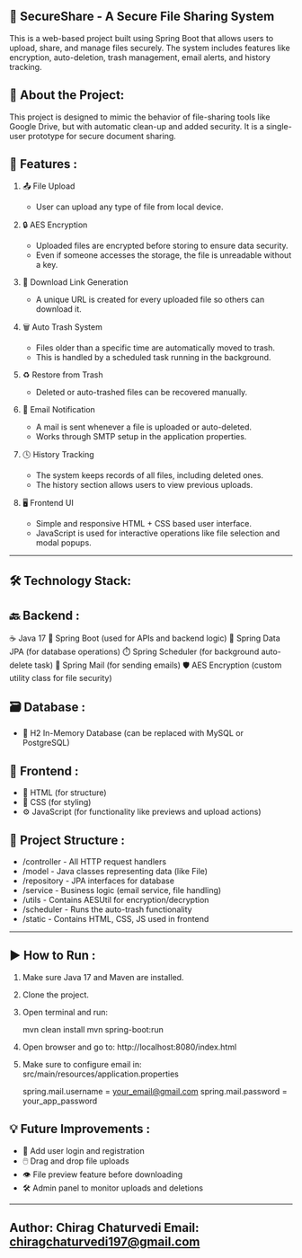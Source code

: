 🔐 SecureShare - A Secure File Sharing System
----------------------------------------------

This is a web-based project built using Spring Boot that allows users to upload, share, and manage files securely. The system includes features like encryption, auto-deletion, trash management, email alerts, and history tracking.

📄 About the Project:
-----------------------

This project is designed to mimic the behavior of file-sharing tools like Google Drive, but with automatic clean-up and added security. It is a single-user prototype for secure document sharing.

🚀 Features :
--------------

1. 📤 File Upload
   - User can upload any type of file from local device.

2. 🔒 AES Encryption
   - Uploaded files are encrypted before storing to ensure data security.
   - Even if someone accesses the storage, the file is unreadable without a key.

3. 🔗 Download Link Generation
   - A unique URL is created for every uploaded file so others can download it.

4. 🗑️ Auto Trash System
   - Files older than a specific time are automatically moved to trash.
   - This is handled by a scheduled task running in the background.

5. ♻️ Restore from Trash
   - Deleted or auto-trashed files can be recovered manually.

6. 📧 Email Notification
   - A mail is sent whenever a file is uploaded or auto-deleted.
   - Works through SMTP setup in the application properties.

7. 🕓 History Tracking
   - The system keeps records of all files, including deleted ones.
   - The history section allows users to view previous uploads.

8. 🖥️ Frontend UI
   - Simple and responsive HTML + CSS based user interface.
   - JavaScript is used for interactive operations like file selection and modal popups.

----------------------------------

🛠️ Technology Stack:
---------------------

🔙 Backend :
-------------
☕ Java 17
🌱 Spring Boot (used for APIs and backend logic)
🧩 Spring Data JPA (for database operations)
⏱️ Spring Scheduler (for background auto-delete task)
📩 Spring Mail (for sending emails)
🛡️ AES Encryption (custom utility class for file security)

🗃️ Database :
-------------
- 💾 H2 In-Memory Database (can be replaced with MySQL or PostgreSQL)

🎨 Frontend :
--------------
- 🧱 HTML (for structure)
- 🎨 CSS (for styling)
- ⚙️ JavaScript (for functionality like previews and upload actions)

📁 Project Structure :
----------------------
- /controller - All HTTP request handlers
- /model - Java classes representing data (like File)
- /repository - JPA interfaces for database
- /service - Business logic (email service, file handling)
- /utils - Contains AESUtil for encryption/decryption
- /scheduler - Runs the auto-trash functionality
- /static - Contains HTML, CSS, JS used in frontend

----------------------------------

▶️ How to Run :
----------------
1. Make sure Java 17 and Maven are installed.
2. Clone the project.
3. Open terminal and run:

   mvn clean install
   mvn spring-boot:run

4. Open browser and go to:
   http://localhost:8080/index.html

5. Make sure to configure email in:
   src/main/resources/application.properties

   spring.mail.username = your_email@gmail.com
   spring.mail.password = your_app_password


💡 Future Improvements :
------------------------

- 👤 Add user login and registration
- 🖱️ Drag and drop file uploads
- 👁️ File preview feature before downloading
- 🛠️ Admin panel to monitor uploads and deletions

------------------------------------------
   Author: Chirag Chaturvedi 
   Email: chiragchaturvedi197@gmail.com
------------------------------------------
